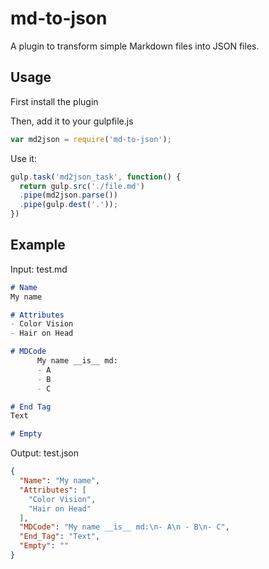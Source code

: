 md-to-json
==========

A plugin to transform simple Markdown files into JSON files.

## Usage
First install the plugin

Then, add it to your gulpfile.js
```javascript
var md2json = require('md-to-json');
```

Use it:
```javascript
gulp.task('md2json_task', function() {
  return gulp.src('./file.md')
  .pipe(md2json.parse())
  .pipe(gulp.dest('.'));
})
```

## Example
Input: test.md
```markdown
# Name
My name

# Attributes
- Color Vision
- Hair on Head

# MDCode
      My name __is__ md:
      - A
      - B
      - C

# End Tag
Text

# Empty
```
Output: test.json
```json
{
  "Name": "My name",
  "Attributes": [
    "Color Vision",
    "Hair on Head"
  ],
  "MDCode": "My name __is__ md:\n- A\n - B\n- C",
  "End_Tag": "Text",
  "Empty": ""
}
```
